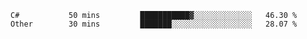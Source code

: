 <!--START_SECTION:waka-->

```text
C#           50 mins         ███████████▓░░░░░░░░░░░░░   46.30 %
Other        30 mins         ███████░░░░░░░░░░░░░░░░░░   28.07 %
```

<!--END_SECTION:waka-->
